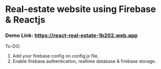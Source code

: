 # Real-estate website using Firebase & Reactjs 

### Demo Link: https://react-real-estate-1b202.web.app
To-DO:

1. Add your firebase config on config.js file.
2. Enable firebase authentication, realtime database & firebase storage.
